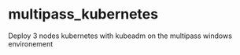 # multipass_kubernetes
Deploy 3 nodes kubernetes with kubeadm on the multipass windows environement
